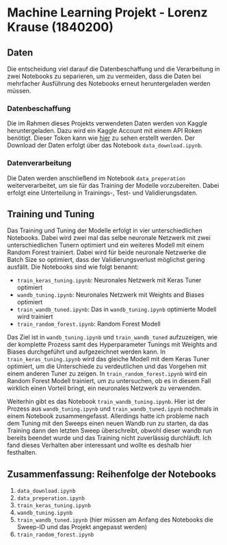# Machine Learning Projekt - Lorenz Krause (1840200)

## Daten
Die entscheidung viel darauf die Datenbeschaffung und die Verarbeitung in zwei Notebooks zu separieren, um zu vermeiden, dass die Daten bei mehrfacher Ausführung des Notebooks erneut heruntergeladen werden müssen.

### Datenbeschaffung
Die im Rahmen dieses Projekts verwendeten Daten werden von Kaggle heruntergeladen. Dazu wird ein Kaggle Account mit einem API Roken benötigt. Dieser Token kann wie [hier](https://www.kaggle.com/docs/api) zu sehen erstellt werden. Der Download der Daten erfolgt über das Notebook `data_download.ipynb`.

### Datenverarbeitung
Die Daten werden anschließend im Notebook `data_preperation` weiterverarbeitet, um sie für das Training der Modelle vorzubereiten. Dabei erfolgt eine Unterteilung in Trainings-, Test- und Validierungsdaten.

## Training und Tuning
Das Training und Tuning der Modelle erfolgt in vier unterschiedlichen Notebooks. Dabei wird zwei mal das selbe neuronale Netzwerk mit zwei unterschiedlichen Tunern optimiert und ein weiteres Modell mit einem Random Forest trainiert. Dabei wird für beide neuronale Netzwerke die Batch Size so optimiert, dass der Validierungsverlust möglichst gering ausfällt. Die Notebooks sind wie folgt benannt:
- `train_keras_tuning.ipynb`: Neuronales Netzwerk mit Keras Tuner optimiert
- `wandb_tuning.ipynb`: Neuronales Netzwerk mit Weights and Biases optimiert
- `train_wandb_tuned.ipynb`: Das in `wandb_tuning.ipynb` optimierte Modell wird trainiert
- `train_random_forest.ipynb`: Random Forest Modell


Das Ziel ist in `wandb_tuning.ipynb` und `train_wandb_tuned` aufzuzeigen, wie der komplette Prozess samt des Hyperparameter Tunings mit Weights and Biases durchgeführt und aufgezeichnet werden kann. In `train_keras_tuning.ipynb` wird das gleiche Modell mit dem Keras Tuner optimiert, um die Unterschiede zu verdeutlichen und das Vorgehen mit einem anderen Tuner zu zeigen. In `train_random_forest.ipynb` wird ein Random Forest Modell trainiert, um zu untersuchen, ob es in diesem Fall wirklich einen Vorteil bringt, ein neuronales Netzwerk zu verwenden.

Weiterhin gibt es das Notebook `train_wandb_tuning.ipynb`. Hier ist der Prozess aus `wandb_tuning.ipynb` und `train_wandb_tuned.ipynb` nochmals in einem Notebook zusammengefasst. Allerdings hatte ich probleme nach dem Tuning mit den Sweeps einen neuen Wandb run zu starten, da das Training dann den letzten Sweep überschreibt, obwohl dieser wandb run bereits beendet wurde und das Training nicht zuverlässig durchläuft. Ich fand dieses Verhalten aber interessant und wollte es deshalb hier festhalten.


## Zusammenfassung: Reihenfolge der Notebooks
1. `data_download.ipynb`
2. `data_preperation.ipynb`
3. `train_keras_tuning.ipynb`
4. `wandb_tuning.ipynb`
5. `train_wandb_tuned.ipynb` (hier müssen am Anfang des Notebooks die Sweep-ID und das Projekt angepasst werden)
6. `train_random_forest.ipynb`